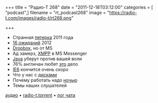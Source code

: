 +++
title = "Радио-Т 268"
date = "2011-12-18T03:12:00"
categories = [ "podcast",]
filename = "rt_podcast268"
image = "https://radio-t.com/images/radio-t/rt268.png"

+++

- Странная [пятерка](http://www.readwriteweb.com/archives/top_5_internet-connected_devices_of_2011.php) 2011 года
- [16 ожиданий](http://reviews.cnet.com/8301-18438_7-57343942-82/16-most-anticipated-tech-products-of-2012/) 2012
- [Dropbox](http://www.readwriteweb.com/archives/microsoft_skydrive_iphone_app.php), но от MS
- Ад замерз, [XMPP](http://windowsteamblog.com/windows_live/b/windowslive/archive/2011/12/14/anyone-can-build-a-windows-live-messenger-client-with-o) в MS Messenger
- [Java](http://habrahabr.ru/blogs/java/134742/) уберут против вашей воли
- 76% англичан любят [это](http://mashable.com/2011/12/15/british-facebook-alcohol-photos/) дело
- [IE6](http://www.readwriteweb.com/archives/microsoft_to_developers_sorry_about_the_whole_ie6.php) кончится очень скоро
- Что у нас с [дисками](http://news.cnet.com/8301-13924_3-57341642-64/how-bad-is-the-hard-disk-shortage/)
- Почему работать надо [ночью](http://swizec.com/blog/why-programmers-work-at-night/swizec/3198)
- Темы наших слушателей

[аудио](http://archive.rucast.net/radio-t/media/rt_podcast268.mp3) • [radio-t.torrent](http://www.radio-t.com/torrents/rt_podcast268.mp3.torrent) • [лог чата](http://chat.radio-t.com/logs/radio-t-268.html)<audio src="http://archive.rucast.net/radio-t/media/rt_podcast268.mp3" preload="none"></audio>
